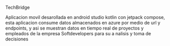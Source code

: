 TechBridge

Aplicacion movil desarollada en android studio kotlin con jetpack compose, esta aplicacion consume datos almacenados en azure 
por medio de url y endpoints, y asi se muestran datos en tiempo real de proyectos y empleados de la empresa Softdevelopers para su a
nalisis y toma de decisiones
